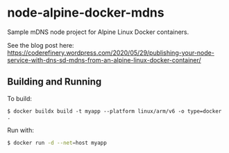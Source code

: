 # node-alpine-docker-mdns

Sample mDNS node project for Alpine Linux Docker containers.

See the blog post here: https://coderefinery.wordpress.com/2020/05/29/publishing-your-node-service-with-dns-sd-mdns-from-an-alpine-linux-docker-container/

## Building and Running
To build:
```$bash
$ docker buildx build -t myapp --platform linux/arm/v6 -o type=docker .
```

Run with:
```bash
$ docker run -d --net=host myapp
```